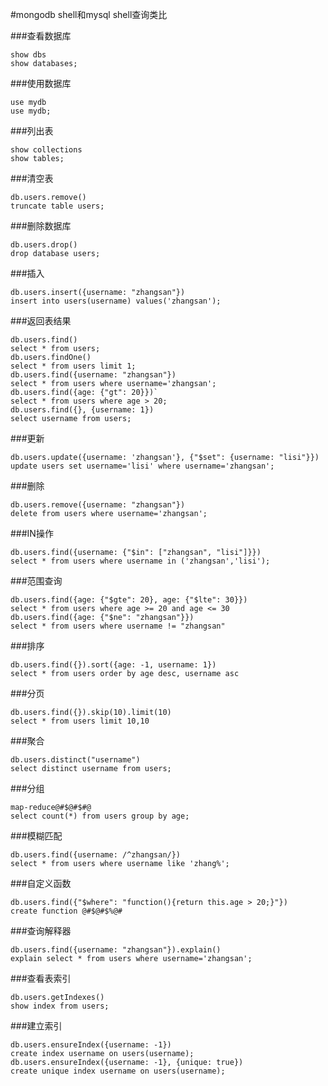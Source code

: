 #mongodb shell和mysql shell查询类比

###查看数据库
```
show dbs 
show databases;
```

###使用数据库
```
use mydb
use mydb;
```

###列出表
```
show collections
show tables;
```

###清空表
```
db.users.remove()
truncate table users;
```

###删除数据库
```
db.users.drop()
drop database users;
```

###插入
```
db.users.insert({username: "zhangsan"})
insert into users(username) values('zhangsan');
```

###返回表结果
```
db.users.find()
select * from users;
db.users.findOne()
select * from users limit 1;
db.users.find({username: "zhangsan"})
select * from users where username='zhangsan';
db.users.find({age: {"gt": 20}})`
select * from users where age > 20;
db.users.find({}, {username: 1})
select username from users;
```

###更新
```
db.users.update({username: 'zhangsan'}, {"$set": {username: "lisi"}})
update users set username='lisi' where username='zhangsan';
```

###删除
```
db.users.remove({username: "zhangsan"})
delete from users where username='zhangsan';
```

###IN操作
```
db.users.find({username: {"$in": ["zhangsan", "lisi"]}})
select * from users where username in ('zhangsan','lisi');
```

###范围查询
```
db.users.find({age: {"$gte": 20}, age: {"$lte": 30}})
select * from users where age >= 20 and age <= 30
db.users.find({age: {"$ne": "zhangsan"}})
select * from users where username != "zhangsan"
```

###排序
```
db.users.find({}).sort({age: -1, username: 1})
select * from users order by age desc, username asc
```

###分页
```
db.users.find({}).skip(10).limit(10)
select * from users limit 10,10
```

###聚合
```
db.users.distinct("username")
select distinct username from users;
```

###分组
```
map-reduce@#$@#$#@
select count(*) from users group by age;
```

###模糊匹配
```
db.users.find({username: /^zhangsan/})
select * from users where username like 'zhang%';
```

###自定义函数
```
db.users.find({"$where": "function(){return this.age > 20;}"})
create function @#$@#$%@#
```

###查询解释器
```
db.users.find({username: "zhangsan"}).explain()
explain select * from users where username='zhangsan';
```

###查看表索引
```
db.users.getIndexes()
show index from users;
```

###建立索引
```
db.users.ensureIndex({username: -1})
create index username on users(username);
db.users.ensureIndex({username: -1}, {unique: true})
create unique index username on users(username);
```